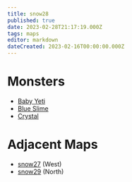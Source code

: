 ```yaml
---
title: snow28
published: true
date: 2023-02-28T21:17:19.000Z
tags: maps
editor: markdown
dateCreated: 2023-02-16T00:00:00.000Z
---
```



# Monsters
 * [Baby Yeti](/monsters/baby-yeti)
 * [Blue Slime](/monsters/blue-slime)
 * [Crystal](/monsters/crystal)

# Adjacent Maps
 * [snow27](/maps/snow27) (West)
 * [snow29](/maps/snow29) (North)
